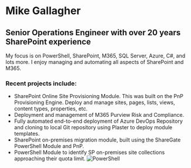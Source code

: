 # Mike Gallagher
## Senior Operations Engineer with over 20 years SharePoint experience

My focus is on PowerShell, SharePoint, M365, SQL Server, Azure, C#, and lots more. I enjoy managing and automating all aspects of SharePoint and M365. 

### Recent projects include:

- SharePoint Online Site Provisioning Module. This was built on the PnP Provisioning Engine. Deploy and manage sites, pages, lists, views, content types, properties, etc. 
- Deployment and management of M365 Purview Risk and Compliance.
- Fully automated end-to-end deployment of Azure DevOps Repository and cloning to local Git repository using Plaster to deploy module templates.
- SharePoint on-premises migration module, built using the ShareGate PowerShell Module and PnP.
- PowerShell Module to identify SP on-premises site collections approaching their quota limit.
![PowerShell](https://img.shields.io/badge/PowerShell-%235391FE.svg?style=for-the-badge&logo=powershell&logoColor=white)
